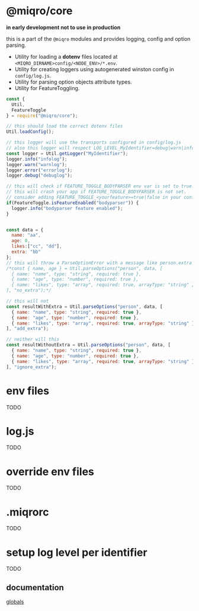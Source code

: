 # @miqro/core

**in early development not to use in production**

this is a part of the ```@miqro``` modules and provides logging, config and option parsing.

- Utility for loading a **dotenv** files located at ```<MIQRO_DIRNAME>config/<NODE_ENV>/*.env```.
- Utility for creating loggers using autogenerated winston config in ```config/log.js```.
- Utility for parsing option objects attribute types.
- Utility for FeatureToggling.

```javascript
const {
  Util,
  FeatureToggle
} = require("@miqro/core");

// this should load the correct dotenv files
Util.loadConfig();

// this logger will use the transports configured in config/log.js
// also this logger will respect LOG_LEVEL_MyIdentifier=debug|warn|info|error Env var as its log level
const logger = Util.getLogger("MyIdentifier");
logger.info("infolog");
logger.warn("warnlog");
logger.error("errorlog");
logger.debug("debuglog");

// this will check if FEATURE_TOGGLE_BODYPARSER env var is set to true.
// this will crash your app if FEATURE_TOGGLE_BODYPARSER is not set.
// consider adding FEATURE_TOGGLE_<yourfeature>=true|false in your config/<NODE_ENV>.env file
if(FeatureToggle.isFeatureEnabled("bodyparser")) {
  logger.info("bodyparser feature enabled");
}


const data = {
  name: "aa",
  age: 0,
  likes:["cc", "dd"],
  extra: "bb"
};
// this will throw a ParseOptionError with a message like person.extra is not expected.
/*const { name, age } = Util.parseOptions("person", data, [
  { name: "name", type: "string", required: true },
  { name: "age", type: "number", required: true },
  { name: "likes", type: "array", required: true, arrayType: "string" }
], "no_extra");*/

// this will not
const resultWithExtra = Util.parseOptions("person", data, [
  { name: "name", type: "string", required: true },
  { name: "age", type: "number", required: true },
  { name: "likes", type: "array", required: true, arrayType: "string" }
], "add_extra");

// neither will this
const resultWithoutExtra = Util.parseOptions("person", data, [
  { name: "name", type: "string", required: true },
  { name: "age", type: "number", required: true },
  { name: "likes", type: "array", required: true, arrayType: "string" }
], "ignore_extra");
```

# env files

TODO

# log.js

TODO

# override env files

TODO

# .miqrorc

TODO

# setup log level per identifier

TODO

## documentation

[globals](docs/globals.md)
